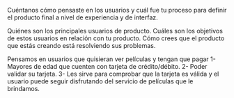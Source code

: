 Cuéntanos cómo pensaste en los usuarios y cuál fue tu proceso para definir el producto final a nivel de experiencia y de interfaz.

Quiénes son los principales usuarios de producto.
Cuáles son los objetivos de estos usuarios en relación con tu producto.
Cómo crees que el producto que estás creando está resolviendo sus problemas.

Pensamos en usuarios que quisieran ver películas y tengan que pagar
1- Mayores de edad que cuenten con tarjeta de crédito/débito.
2- Poder validar su tarjeta.
3- Les sirve para comprobar que la tarjeta es válida y el usuario puede seguir disfrutando del servicio de películas que le brindamos.